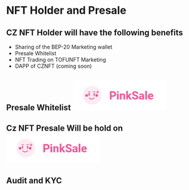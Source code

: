 # NFT Holder and Presale

## CZ NFT Holder will have the following benefits&#x20;

* Sharing of the BEP-20 Marketing wallet&#x20;
* Presale Whitelist&#x20;
* NFT Trading on TOFUNFT Marketing
* DAPP of CZNFT (coming soon)&#x20;

## Presale Whitelist ![](<.gitbook/assets/image (2).png>)

## Cz NFT Presale Will be hold on ![](<.gitbook/assets/image (1).png>)

## Audit and KYC&#x20;

